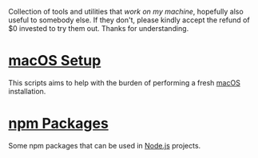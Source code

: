 Collection of tools and utilities that *work on my machine*, hopefully also useful to somebody else. If they don't, please kindly accept the refund of $0 invested to try them out. Thanks for understanding.

# [macOS Setup](https://diogoeichert.github.io/utils/macos-setup)
This scripts aims to help with the burden of performing a fresh [macOS](https://www.apple.com/macos) installation.

# [npm Packages](https://www.npmjs.com/~diogoeichert)
Some npm packages that can be used in [Node.js](https://nodejs.org) projects.
